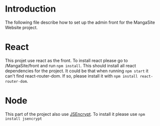 # Introduction

The following file describe how to set up the admin front for the MangaSite Website project.


# React
This projet use react as the front. To install react please go to /MangaSite/front
and run ```npm install```. This should install all react dependencies for the project.
It could be that when running ```npm start``` it can't find react-router-dom. If so,
please install it with ```npm install react-router-dom```.

# Node
This part of the project also use [JSEncrypt](https://www.npmjs.com/package/jsencrypt). To install it please use ```npm install jsencrypt```
